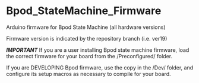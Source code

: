 # Bpod_StateMachine_Firmware

Arduino firmware for Bpod State Machine (all hardware versions)

Firmware version is indicated by the repository branch (i.e. ver19)

***IMPORTANT***
If you are a user installing Bpod state machine firmware, load the correct firmware for your board from the /Preconfigured/ folder.

If you are DEVELOPING Bpod firmware, use the copy in the /Dev/ folder, and configure its setup macros as necessary to compile for your board.
